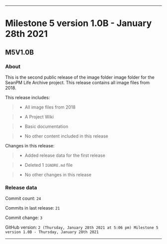 
***

# Milestone 5 version 1.0B - January 28th 2021

## M5V1.0B

### About

This is the second public release of the image folder image folder for the SeanPM Life Archive project. This release contains all image files from 2018.

This release includes:

> * All image files from 2018

> * A Project Wiki

> * Basic documentation

> * No other content included in this release

Changes in this release:

> * Added release data for the first release

> * Deleted 1 `IGNORE.md` file

> * No other changes in this release

### Release data

Commit count: `24`

Commits in last release: `21`

Commit change: `3`

GitHub version: `2 (Thursday, January 28th 2021 at 5:06 pm) Milestone 5 version 1.0B - Thursday, January 28th 2021`

***
